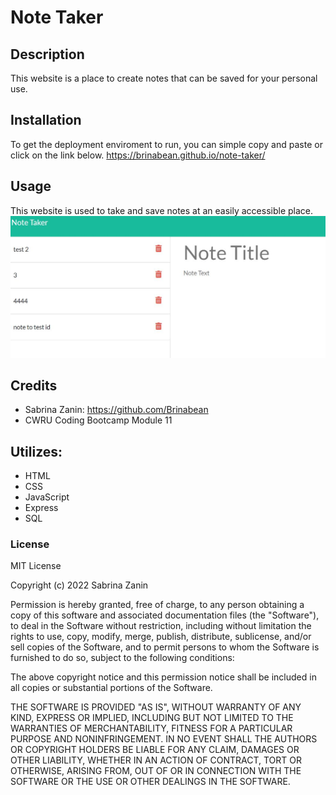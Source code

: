 # Note Taker

## Description

This website is a place to create notes that can be saved for your personal use.

## Installation

To get the deployment enviroment to run, you can simple copy and paste or click on the link below.
https://brinabean.github.io/note-taker/

## Usage

This website is used to take and save notes at an easily accessible place.
![Screenshot](./public/capture.JPG)

## Credits

- Sabrina Zanin: https://github.com/Brinabean
- CWRU Coding Bootcamp Module 11

## Utilizes:

- HTML
- CSS
- JavaScript
- Express
- SQL

### License

MIT License

Copyright (c) 2022 Sabrina Zanin

Permission is hereby granted, free of charge, to any person obtaining a copy
of this software and associated documentation files (the "Software"), to deal
in the Software without restriction, including without limitation the rights
to use, copy, modify, merge, publish, distribute, sublicense, and/or sell
copies of the Software, and to permit persons to whom the Software is
furnished to do so, subject to the following conditions:

The above copyright notice and this permission notice shall be included in all
copies or substantial portions of the Software.

THE SOFTWARE IS PROVIDED "AS IS", WITHOUT WARRANTY OF ANY KIND, EXPRESS OR
IMPLIED, INCLUDING BUT NOT LIMITED TO THE WARRANTIES OF MERCHANTABILITY,
FITNESS FOR A PARTICULAR PURPOSE AND NONINFRINGEMENT. IN NO EVENT SHALL THE
AUTHORS OR COPYRIGHT HOLDERS BE LIABLE FOR ANY CLAIM, DAMAGES OR OTHER
LIABILITY, WHETHER IN AN ACTION OF CONTRACT, TORT OR OTHERWISE, ARISING FROM,
OUT OF OR IN CONNECTION WITH THE SOFTWARE OR THE USE OR OTHER DEALINGS IN THE
SOFTWARE.

